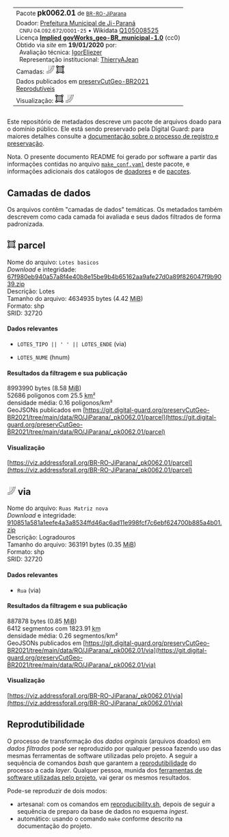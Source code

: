 <aside>
<table align="right" style="padding: 1em">
<tr><td>Pacote <big><b>pk0062.01</b></big> de <small><a target="_afacodes" title="Jurisdição" href="https://afa.codes/BR-RO-JiParana">BR-RO-JiParana</a></small>
</td></tr>
<tr><td>
Doador: <a rel="external" target="_doador" href="http://www.site.ji-parana.ro.gov.br/">Prefeitura Municipal de Ji-Paraná</a>
<br/>&nbsp; <small>CNPJ 04.092.672/0001-25</small> • Wikidata <a rel="external" target="_doador" title="link descritor Wikidata do doador" href="https://www.wikidata.org/wiki/Q105008525">Q105008525</a></small><br/>
Licença <a rel="external" target="_doador" href="https://git.digital-guard.org/licenses/blob/master/reports/implied-govWorks_geo-BR_municipal-v1.md"><b>Implied govWorks_geo-BR_municipal-1.0</b></a> (cc0)<br/>
Obtido via <i>site</i> em <b>19/01/2020</b> por:
<br/>&nbsp; Avaliação técnica: <a rel="external" target="_gitPerson" title="usuário Git" href="https://github.com/IgorEliezer">IgorEliezer</a>
<br/>&nbsp; Representação institucional: <a rel="external" target="_gitPerson" title="usuário Git" href="https://github.com/ThierryAJean">ThierryAJean</a><br/>
</td></tr>
<tr><td>Camadas: <a title="via" href="#-via"><img src="https://raw.githubusercontent.com/digital-guard/preserv/main/docs/assets/layerIcon-via.png" alt="via" width="20"/></a> <a title="parcel" href="#-parcel"><img src="https://raw.githubusercontent.com/digital-guard/preserv/main/docs/assets/layerIcon-parcel.png" alt="parcel" width="20"/></a> </td></tr>
<tr><td>Dados publicados em <a href="https://git.digital-guard.org/preservCutGeo-BR2021/tree/main/data/RO/JiParana/_pk0062.01">preservCutGeo-BR2021</a><br/><a href="#reprodutibilidade">Reprodutíveis</a></td></tr>
<tr><td>Visualização: <a title="parcel" href="https://viz.addressforall.org/BR-RO-JiParana/_pk0062.01/parcel"><img src="https://raw.githubusercontent.com/digital-guard/preserv/main/docs/assets/layerIcon-parcel.png" alt="parcel" width="20"/></a> <a title="via" href="https://viz.addressforall.org/BR-RO-JiParana/_pk0062.01/via"><img src="https://raw.githubusercontent.com/digital-guard/preserv/main/docs/assets/layerIcon-via.png" alt="via" width="20"/></a> </td></tr>
</table>
</aside>

<section>

Este repositório de metadados descreve um pacote de arquivos doado para o domínio público. Ele está sendo preservado pela Digital Guard: para maiores detalhes consulte a [documentação sobre o processo de registro e preservação](https://wiki.addressforall.org/doc/Documentação_Digital-guard).

Nota. O presente documento README foi gerado por software a partir das informações contidas no arquivo [`make_conf.yaml`](https://git.digital-guard.org/preserv-BR/blob/main/data/RO/JiParana/_pk0062.01/make_conf.yaml) deste pacote, e informações adicionais dos catálogos de [doadores](https://git.digital-guard.org/preserv-BR/blob/main/data/donor.csv) e de [pacotes](https://git.digital-guard.org/preserv-BR/blob/main/data/donatedPack.csv).

# Camadas de dados

Os arquivos contêm "camadas de dados" temáticas. Os metadados também descrevem como cada camada foi avaliada e seus dados filtrados de forma padronizada.

## <img src="https://raw.githubusercontent.com/digital-guard/preserv/main/docs/assets/layerIcon-parcel.png" alt="parcel" width="20"/> parcel

Nome do arquivo: `Lotes basicos`<br/>*Download* e integridade: [67f980eb940a57a8f4e40b8e15be9b4b65162aa9afe27d0a89f826047f9b9039.zip](http://dl.digital-guard.org/67f980eb940a57a8f4e40b8e15be9b4b65162aa9afe27d0a89f826047f9b9039.zip)<br/>Descrição: Lotes<br/>Tamanho do arquivo: 4634935 bytes (4.42 <abbr title="mebibyte">MiB</abbr>)<br/>Formato: shp<br/>SRID: 32720

#### Dados relevantes
* `LOTES_TIPO || ' ' || LOTES_ENDE` (via)

* `LOTES_NUME` (hnum)

#### Resultados da filtragem e sua publicação
8993990 bytes (8.58 <abbr title="mebibyte">MiB</abbr>)<br/>52686 polígonos com 25.5 <abbr title="quilômetros quadrados">km²</abbr><br/>densidade média: 0.16 polígonos/km²<br/>GeoJSONs publicados em [https://git.digital-guard.org/preservCutGeo-BR2021/tree/main/data/RO/JiParana/_pk0062.01/parcel](https://git.digital-guard.org/preservCutGeo-BR2021/tree/main/data/RO/JiParana/_pk0062.01/parcel)

#### Visualização
[https://viz.addressforall.org/BR-RO-JiParana/_pk0062.01/parcel](https://viz.addressforall.org/BR-RO-JiParana/_pk0062.01/parcel)
## <img src="https://raw.githubusercontent.com/digital-guard/preserv/main/docs/assets/layerIcon-via.png" alt="via" width="20"/> via

Nome do arquivo: `Ruas Matriz nova`<br/>*Download* e integridade: [910851a581a1eefe4a3a8534ffd46ac6ad11e998fcf7c6ebf624700b885a4b01.zip](http://dl.digital-guard.org/910851a581a1eefe4a3a8534ffd46ac6ad11e998fcf7c6ebf624700b885a4b01.zip)<br/>Descrição: Logradouros<br/>Tamanho do arquivo: 363191 bytes (0.35 <abbr title="mebibyte">MiB</abbr>)<br/>Formato: shp<br/>SRID: 32720

#### Dados relevantes
* `Rua` (via)

#### Resultados da filtragem e sua publicação
887878 bytes (0.85 <abbr title="mebibyte">MiB</abbr>)<br/>6412 segmentos com 1823.91 <abbr title="quilômetros">km</abbr><br/>densidade média: 0.26 segmentos/km²<br/>GeoJSONs publicados em [https://git.digital-guard.org/preservCutGeo-BR2021/tree/main/data/RO/JiParana/_pk0062.01/via](https://git.digital-guard.org/preservCutGeo-BR2021/tree/main/data/RO/JiParana/_pk0062.01/via)

#### Visualização
[https://viz.addressforall.org/BR-RO-JiParana/_pk0062.01/via](https://viz.addressforall.org/BR-RO-JiParana/_pk0062.01/via)

</section>
<section>

# Reprodutibilidade

O processo de transformação dos *dados orginais* (arquivos doados) em *dados filtrados* pode ser reproduzido por qualquer pessoa fazendo uso das mesmas ferramentas de software utilizadas pelo projeto. A seguir a sequência de comandos *bash* que garantem a [reprodutibilidade](https://en.wikipedia.org/wiki/Reproducibility) do processo a cada *layer*. Qualquer pessoa, munida dos [ferramentas de software utilizadas pelo projeto](https://git.AddressForAll.org/suporte/blob/master/docs/pt/infra.md#ambientes-e-ferramentas-de-uso-geral), vai gerar os mesmos resultados.

Pode-se reproduzir de dois modos:
* artesanal: com os comandos em [reproducibility.sh](https://git.digital-guard.org/preserv-BR/blob/main/data/RO/JiParana/_pk0062.01/reproducibility.sh), depois de seguir a sequência de preparo da base de dados no esquema *ingest*.
* automático: usando o comando `make` conforme descrito na documentação do projeto.

</section>

